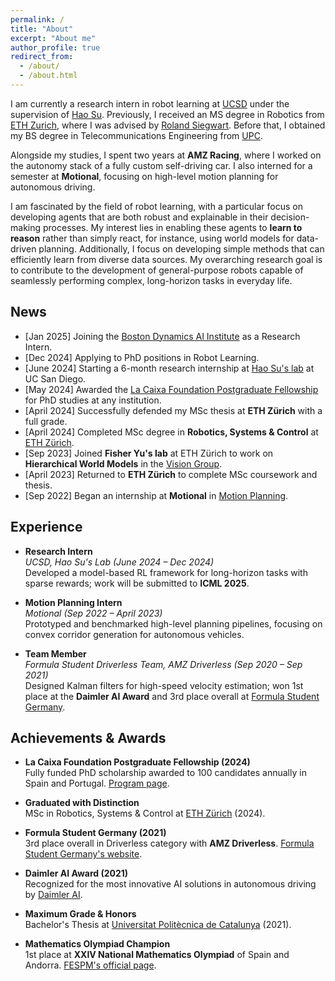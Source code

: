 ```yaml
---
permalink: /
title: "About"
excerpt: "About me"
author_profile: true
redirect_from: 
  - /about/
  - /about.html
---
```


I am currently a research intern in robot learning at [UCSD](https://ucsd.edu/) under the supervision of [Hao Su](https://cseweb.ucsd.edu/~haosu/index.html). Previously, I received an MS degree in Robotics from [ETH Zurich](https://ethz.ch/en.html), where I was advised by [Roland Siegwart](https://asl.ethz.ch/the-lab/people/person-detail.Mjk5ODE=.TGlzdC8yMDI4LDEyMDExMzk5Mjg=.html). Before that, I obtained my BS degree in Telecommunications Engineering from [UPC](https://telecos.upc.edu/en?set_language=en).

Alongside my studies, I spent two years at **AMZ Racing**, where I worked on the autonomy stack of a fully custom self-driving car. I also interned for a semester at **Motional**, focusing on high-level motion planning for autonomous driving.

I am fascinated by the field of robot learning, with a particular focus on developing agents that are both robust and explainable in their decision-making processes. My interest lies in enabling these agents to **learn to reason** rather than simply react, for instance, using world models for data-driven planning. Additionally, I focus on developing simple methods that can efficiently learn from diverse data sources. My overarching research goal is to contribute to the development of general-purpose robots capable of seamlessly performing complex, long-horizon tasks in everyday life.

## News
- [Jan 2025]  Joining the [Boston Dynamics AI Institute](https://theaiinstitute.com/) as a Research Intern.
- [Dec 2024]  Applying to PhD positions in Robot Learning.  
- [June 2024] Starting a 6-month research internship at [Hao Su's lab](https://cseweb.ucsd.edu/~haosu/) at UC San Diego.  
- [May 2024]  Awarded the [La Caixa Foundation Postgraduate Fellowship](https://lacaixafoundation.org/en/postgraduate-fellowships-abroad-call) for PhD studies at any institution.  
- [April 2024] Successfully defended my MSc thesis at **ETH Zürich** with a full grade.  
- [April 2024] Completed MSc degree in **Robotics, Systems & Control** at [ETH Zürich](https://ethz.ch/en.html).  
- [Sep 2023]  Joined **Fisher Yu's lab** at ETH Zürich to work on **Hierarchical World Models** in the [Vision Group](https://vision.ee.ethz.ch/).  
- [April 2023] Returned to **ETH Zürich** to complete MSc coursework and thesis.  
- [Sep 2022]  Began an internship at **Motional** in [Motion Planning](https://motional.com/).  

## Experience
- **Research Intern**  
  *UCSD, Hao Su's Lab (June 2024 – Dec 2024)*  
  Developed a model-based RL framework for long-horizon tasks with sparse rewards; work will be submitted to **ICML 2025**.

- **Motion Planning Intern**  
  *Motional (Sep 2022 – April 2023)*  
  Prototyped and benchmarked high-level planning pipelines, focusing on convex corridor generation for autonomous vehicles.

- **Team Member**  
  *Formula Student Driverless Team, AMZ Driverless (Sep 2020 – Sep 2021)*  
  Designed Kalman filters for high-speed velocity estimation; won 1st place at the **Daimler AI Award** and 3rd place overall at [Formula Student Germany](https://www.formulastudent.de/).

## Achievements & Awards
- **La Caixa Foundation Postgraduate Fellowship (2024)**  
  Fully funded PhD scholarship awarded to 100 candidates annually in Spain and Portugal. [Program page](https://lacaixafoundation.org/en/postgraduate-fellowships-abroad-call).

- **Graduated with Distinction**  
  MSc in Robotics, Systems & Control at [ETH Zürich](https://master-robotics.ethz.ch/) (2024).

- **Formula Student Germany (2021)**  
  3rd place overall in Driverless category with **AMZ Driverless**. [Formula Student Germany's website](https://www.formulastudent.de/).

- **Daimler AI Award (2021)**  
  Recognized for the most innovative AI solutions in autonomous driving by [Daimler AI](https://www.formulastudent.de/pr/news/details/article/daimler-driverless-ai-award-2021-update/).

- **Maximum Grade & Honors**  
  Bachelor's Thesis at [Universitat Politècnica de Catalunya](https://telecos.upc.edu/en?set_language=en) (2021).

- **Mathematics Olympiad Champion**  
  1st place at **XXIV National Mathematics Olympiad** of Spain and Andorra. [FESPM's official page](https://fespm.es/index.php/2013/07/03/xxiv-olimpiada-cuadro-de-honor/).




